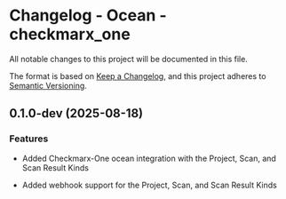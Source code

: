 # Changelog - Ocean - checkmarx_one

All notable changes to this project will be documented in this file.

The format is based on [Keep a Changelog](https://keepachangelog.com/en/1.0.0/),
and this project adheres to [Semantic Versioning](https://semver.org/spec/v2.0.0.html).

<!-- towncrier release notes start -->

## 0.1.0-dev (2025-08-18)

### Features

- Added Checkmarx-One ocean integration with the Project, Scan, and Scan Result Kinds

- Added webhook support for the Project, Scan, and Scan Result Kinds
